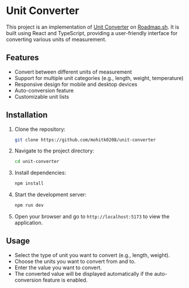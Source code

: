 # Unit Converter

This project is an implementation of [Unit Converter](!https://roadmap.sh/projects/unit-converter) on [Roadmap.sh](!https://roadmap.sh).
It is built using React and TypeScript, providing a user-friendly interface for converting various units of measurement.

## Features
- Convert between different units of measurement
- Support for multiple unit categories (e.g., length, weight, temperature)
- Responsive design for mobile and desktop devices
- Auto-conversion feature
- Customizable unit lists

## Installation
1. Clone the repository:
    ```bash
    git clone https://github.com/mohitk0208/unit-converter
    ```
2. Navigate to the project directory:
    ```bash
    cd unit-converter
    ```
3. Install dependencies:
    ```bash
    npm install
    ```
4. Start the development server:
    ```bash
    npm run dev
    ``` 
5. Open your browser and go to `http://localhost:5173` to view the application.


## Usage
- Select the type of unit you want to convert (e.g., length, weight).
- Choose the units you want to convert from and to.
- Enter the value you want to convert.
- The converted value will be displayed automatically if the auto-conversion feature is enabled.

